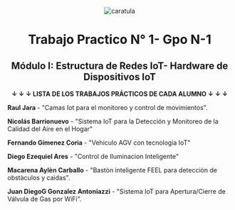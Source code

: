 <div align="center">

![caratula](https://github.com/user-attachments/assets/c421ebb9-bb06-43ec-bab3-834cb70d0cd0)


# Trabajo Practico N° 1- Gpo N-1
## Módulo I: Estructura de Redes IoT- Hardware de Dispositivos IoT

**↓ ↓ ↓ LISTA DE LOS TRABAJOS PRÁCTICOS DE CADA ALUMNO ↓ ↓ ↓**  

</div>

**Raul Jara** - "Camas Iot para el monitoreo y control de movimientos".  

**Nicolás Barrionuevo** - "Sistema IoT para la Detección y Monitoreo de la Calidad del Aire en el Hogar"  

**Fernando Gimenez Coria** - "Vehiculo AGV con tecnologia IoT"

**Diego Ezequiel Ares** - "Control de Iluminacion Inteligente"

**Macarena Aylèn Carballo** - "Bastòn inteligente FEEL para detecciòn de obstàculos y caìdas". 

**Juan DiegoG Gonzalez Antoniazzi** - "Sistema IoT para Apertura/Cierre de Válvula de Gas por WiFi". 



